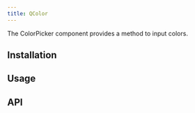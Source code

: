 ```yaml
---
title: QColor
---
```


The ColorPicker component provides a method to input colors.

## Installation
<doc-installation components="QColor" />

## Usage
<doc-example title="Basic" file="QColor/Basic" />

<doc-example title="Dark" file="QColor/Dark" dark />

<doc-example title="Default Value" file="QColor/DefaultValue" />

<doc-example title="Format Model" file="QColor/FormatModel" />

<doc-example title="Inline" file="QColor/Inline" />

<doc-example title="Disable" file="QColor/Disable" />

<doc-example title="Readonly" file="QColor/Readonly" />

## API
<doc-api file="QColor" />
